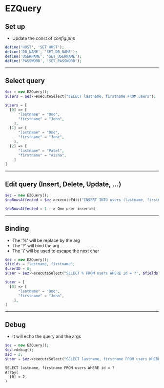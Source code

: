 # EZQuery

## Set up

- Update the const of _config.php_

```php
define('HOST', 'SET_HOST');
define('DB_NAME', 'SET_DB_NAME');
define('USERNAME', 'SET_USERNAME');
define('PASSWORD', 'SET_PASSWORD');
```

---

## Select query

```php
$ez = new EZQuery();
$users = $ez->executeSelect("SELECT lastname, firstname FROM users");
```

```php
$users = [
  [0] => [
      "lastname" = "Doe",
      "firstname" = "John",
    ],
  [1] => [
      "lastname" = "Doe",
      "firstname" = "Jane",
    ],
  [2] => [
      "lastname" = "Patel",
      "firstname" = "Aisha",
    ]
]
```

---

## Edit query (Insert, Delete, Update, ...)

```php
$ez = new EZQuery();
$nbRowsAffected = $ez->executeEdit("INSERT INTO users (lastname, firstname) VALUES (?, ?)", $lastname, $firstname);
```

```php
$nbRowsAffected = 1 --> One user inserted
```

---

## Binding

- The '%' will be replace by the arg
- The '?' will bind the arg
- The '\\' will be used to escape the next char

```php
$ez = new EZQuery();
$fields = "lastname, firstname";
$userID = 0;
$user = $ez->executeSelect("SELECT % FROM users WHERE id = ?", $fields, $userID);
```

```php
$user = [
  [0] => [
      "lastname" = "Doe",
      "firstname" = "John",
    ],
]
```

---

## Debug

- It will echo the query and the args

```php
$ez = new EZQuery();
$ez->debug();
$id = 2;
$user = $ez->executeSelect("SELECT lastname, firstname FROM users WHERE id = ?", $id);
```

```html
SELECT lastname, firstname FROM users WHERE id = ? 
Array( 
  [0] = 2 
)
```
